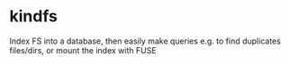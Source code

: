 # kindfs
Index FS into a database, then easily make queries e.g. to find duplicates files/dirs, or mount the index with FUSE
